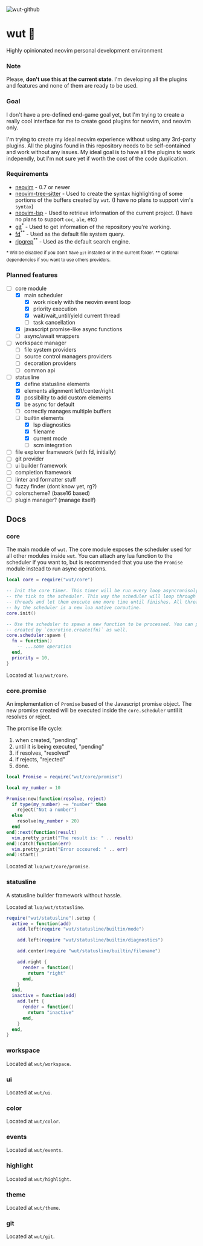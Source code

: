 ![wut-github](https://user-images.githubusercontent.com/8826449/193430948-32b332fc-bde0-4350-b470-08f3ca8603a6.jpg)

# wut 🍇

Highly opinionated neovim personal development environment

### Note

Please, **don't use this at the current state**. I'm developing all the plugins and features and none of them are ready to be used.

### Goal

I don't have a pre-defined end-game goal yet, but I'm trying to create a really cool interface for me to create good plugins for neovim, and neovim only.

I'm trying to create my ideal neovim experience without using any 3rd-party plugins. All the plugins found in this repository needs to be self-contained and work without any issues. My ideal goal is to have all the plugins to work independly, but I'm not sure yet if worth the cost of the code duplication.

### Requirements

- [neovim](https://neovim.io/) - 0.7 or newer
- [neovim-tree-sitter](https://github.com/nvim-treesitter/nvim-treesitter/) - Used to create the syntax highlighting of some portions of the buffers created by `wut`. (I have no plans to support vim's `syntax`)
- [neovim-lsp](https://github.com/neovim/nvim-lspconfig/) - Used to retrieve information of the current project. (I have no plans to support `coc`, `ale`, etc)
- [git](https://github.com/sharkdp/fd/)<sup>\*</sup> - Used to get information of the repository you're working.
- [fd](https://github.com/sharkdp/fd/)<sup>\*\*</sup> - Used as the default file system query.
- [ripgrep](https://github.com/BurntSushi/ripgrep/)<sup>\*\*</sup> - Used as the default search engine.

<sup>\* Will be disabled if you don't have `git` installed or in the current folder.</sup> 
<sup>\*\* Optional dependencies if you want to use others providers.</sup> 

### Planned features

- [ ] core module
  - [x] main scheduler
    - [x] work nicely with the neovim event loop
    - [x] priority execution
    - [x] wait/wait_until/yield current thread
    - [ ] task cancellation
  - [x] javascript promise-like async functions
  - [ ] async/await wrappers
- [ ] workspace manager
  - [ ] file system providers
  - [ ] source control managers providers
  - [ ] decoration providers
  - [ ] common api
- [ ] statusline
  - [x] define statusline elements
  - [x] elements alignment left/center/right
  - [x] possibility to add custom elements
  - [x] be async for default
  - [ ] correctly manages multiple buffers
  - [ ] builtin elements
    - [x] lsp diagnostics
    - [x] filename
    - [x] current mode
    - [ ] scm integration
- [ ] file explorer framework (with fd, initially)
- [ ] git provider
- [ ] ui builder framework
- [ ] completion framework
- [ ] linter and formatter stuff
- [ ] fuzzy finder (dont know yet, rg?)
- [ ] colorscheme? (base16 based)
- [ ] plugin manager? (manage itself)

## Docs

### core

The main module of `wut`. The core module exposes the scheduler used for all other
modules inside `wut`. You can attach any lua function to the scheduler if you want to,
but is recommended that you use the `Promise` module instead to run async operations.

```lua
local core = require("wut/core")

-- Init the core timer. This timer will be run every loop asyncronisoly passing
-- the tick to the scheduler. This way the scheduler will loop through all "ready"
-- threads and let them execute one more time until finishes. All threads created
-- by the scheduler is a new lua native coroutine.
core.init()

-- Use the scheduler to spawn a new function to be processed. You can pass a thread
-- created by `courotine.create(fn)` as well.
core.scheduler:spawn {
  fn = function()
    -- ...some operation
  end,
  priority = 10,
}
```

Located at `lua/wut/core`.

### core.promise

An implementation of `Promise` based of the Javascript promise object. The new
promise created will be executed inside the `core.scheduler` until it resolves
or reject.

The promise life cycle:

1. when created, "pending"
2. until it is being executed, "pending"
3. if resolves, "resolved"
4. if rejects, "rejected"
5. done.

```lua
local Promise = require("wut/core/promise")

local my_number = 10

Promise:new(function(resolve, reject)
  if type(my_number) ~= "number" then
    reject("Not a number")
  else
    resolve(my_number > 20)
  end
end):next(function(result)
  vim.pretty_print("The result is: " .. result)
end):catch(function(err)
  vim.pretty_print("Error occoured: " .. err)
end):start()
```

Located at `lua/wut/core/promise`.

### statusline

A statusline builder framework without hassle.

Located at `lua/wut/statusline`.

```lua
require("wut/statusline").setup {
  active = function(add)
    add.left(require "wut/statusline/builtin/mode")

    add.left(require "wut/statusline/builtin/diagnostics")

    add.center(require "wut/statusline/builtin/filename")

    add.right {
      render = function()
        return "right"
      end,
    }
  end,
  inactive = function(add)
    add.left {
      render = function()
        return "inactive"
      end,
    }
  end,
}
```

### workspace

Located at `wut/workspace`.

### ui

Located at `wut/ui`.

### color

Located at `wut/color`.

### events

Located at `wut/events`.

### highlight

Located at `wut/highlight`.

### theme

Located at `wut/theme`.

### git

Located at `wut/git`.
